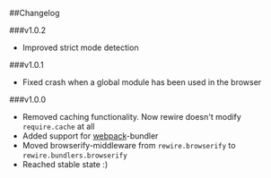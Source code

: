 ##Changelog

###v1.0.2
- Improved strict mode detection

###v1.0.1
- Fixed crash when a global module has been used in the browser

###v1.0.0
- Removed caching functionality. Now rewire doesn't modify `require.cache` at all
- Added support for [webpack](https://github.com/webpack/webpack)-bundler
- Moved browserify-middleware from `rewire.browserify` to `rewire.bundlers.browserify`
- Reached stable  state :)